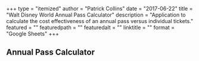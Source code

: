 +++
type = "itemized"
author = "Patrick Collins"
date = "2017-06-22"
title = "Walt Disney World Annual Pass Calculator"
description = "Application to calculate the cost effectiveness of an annual pass versus individual tickets."
featured = ""
featuredpath = ""
featuredalt = ""
linktitle = ""
format = "Google Sheets"
+++

## Annual Pass Calculator
